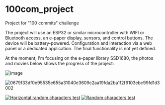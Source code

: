 # 100com_project
Project for "100 commits" challenge

The project will use an ESP32 or similar microcontroller with WIFI or Bluetooth access, an e-paper display, sensors, and control buttons. The device will be battery-powered. Configuration and interaction via a web panel or a dedicated application. The final functionality is not yet defined.

At the moment, I'm focusing on the e-paper library SSD1680, the photos and movies below shows the progress of the project:

![image](https://github.com/piotr-wrobel/100com_project/assets/46136339/b327aff5-b677-4bcc-867e-3e17c8eb6e24)

![0679f33df0e95535e655a31040e3609c2aa19fda2ba1f2f6103ebc99fd1d3002](https://github.com/piotr-wrobel/100com_project/assets/46136339/d6092f85-fc1d-476c-a3fe-0397e45b4892)



[![Horizontal random characters test](https://img.youtube.com/vi/dZoxxE7RiKM/0.jpg)](https://youtu.be/dZoxxE7RiKM "Horizontal random characters test")
[![Random characters test](https://img.youtube.com/vi/y9Lk12L0r0c/0.jpg)](https://www.youtube.com/watch?v=y9Lk12L0r0c "Random characters test")
